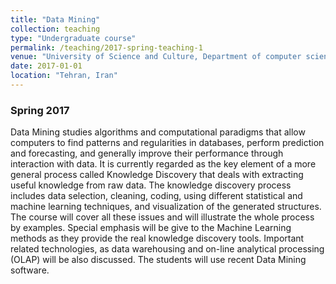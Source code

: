 ```yaml
---
title: "Data Mining"
collection: teaching
type: "Undergraduate course"
permalink: /teaching/2017-spring-teaching-1
venue: "University of Science and Culture, Department of computer science"
date: 2017-01-01
location: "Tehran, Iran"
---
```




### Spring 2017

Data Mining studies algorithms and computational paradigms that allow computers to find patterns and regularities in databases, 
perform prediction and forecasting, and generally improve their performance through interaction with data. 
It is currently regarded as the key element of a more general process called Knowledge Discovery that deals with extracting useful knowledge from raw data. 
The knowledge discovery process includes data selection, cleaning, coding, using different statistical and machine learning techniques, 
and visualization of the generated structures. 
The course will cover all these issues and will illustrate the whole process by examples. 
Special emphasis will be give to the Machine Learning methods as they provide the real knowledge discovery tools. 
Important related technologies, as data warehousing and on-line analytical processing (OLAP) will be also discussed. 
The students will use recent Data Mining software.
